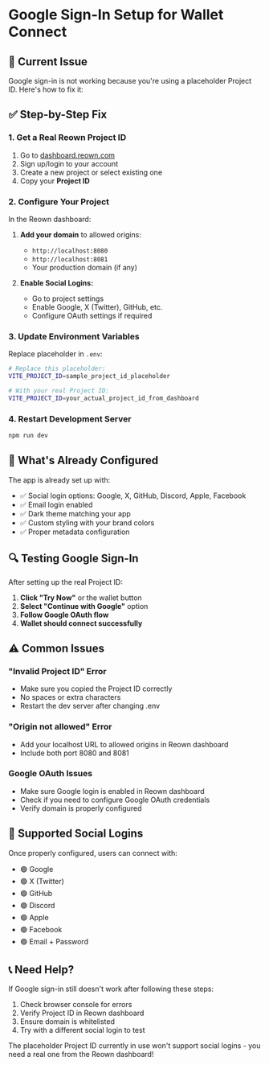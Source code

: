 # Google Sign-In Setup for Wallet Connect

## 🚨 **Current Issue**
Google sign-in is not working because you're using a placeholder Project ID. Here's how to fix it:

## ✅ **Step-by-Step Fix**

### 1. **Get a Real Reown Project ID**
1. Go to [dashboard.reown.com](https://dashboard.reown.com)
2. Sign up/login to your account
3. Create a new project or select existing one
4. Copy your **Project ID**

### 2. **Configure Your Project**
In the Reown dashboard:
1. **Add your domain** to allowed origins:
   - `http://localhost:8080`
   - `http://localhost:8081`
   - Your production domain (if any)

2. **Enable Social Logins:**
   - Go to project settings
   - Enable Google, X (Twitter), GitHub, etc.
   - Configure OAuth settings if required

### 3. **Update Environment Variables**
Replace placeholder in `.env`:
```bash
# Replace this placeholder:
VITE_PROJECT_ID=sample_project_id_placeholder

# With your real Project ID:
VITE_PROJECT_ID=your_actual_project_id_from_dashboard
```

### 4. **Restart Development Server**
```bash
npm run dev
```

## 🎯 **What's Already Configured**

The app is already set up with:
- ✅ Social login options: Google, X, GitHub, Discord, Apple, Facebook
- ✅ Email login enabled
- ✅ Dark theme matching your app
- ✅ Custom styling with your brand colors
- ✅ Proper metadata configuration

## 🔍 **Testing Google Sign-In**

After setting up the real Project ID:

1. **Click "Try Now"** or the wallet button
2. **Select "Continue with Google"** option
3. **Follow Google OAuth flow**
4. **Wallet should connect successfully**

## ⚠️ **Common Issues**

### **"Invalid Project ID" Error**
- Make sure you copied the Project ID correctly
- No spaces or extra characters
- Restart the dev server after changing .env

### **"Origin not allowed" Error**
- Add your localhost URL to allowed origins in Reown dashboard
- Include both port 8080 and 8081

### **Google OAuth Issues**
- Make sure Google login is enabled in Reown dashboard
- Check if you need to configure Google OAuth credentials
- Verify domain is properly configured

## 🔗 **Supported Social Logins**

Once properly configured, users can connect with:
- 🟢 Google
- 🟢 X (Twitter)  
- 🟢 GitHub
- 🟢 Discord
- 🟢 Apple
- 🟢 Facebook
- 🟢 Email + Password

## 📞 **Need Help?**

If Google sign-in still doesn't work after following these steps:
1. Check browser console for errors
2. Verify Project ID in Reown dashboard
3. Ensure domain is whitelisted
4. Try with a different social login to test

The placeholder Project ID currently in use won't support social logins - you need a real one from the Reown dashboard!
